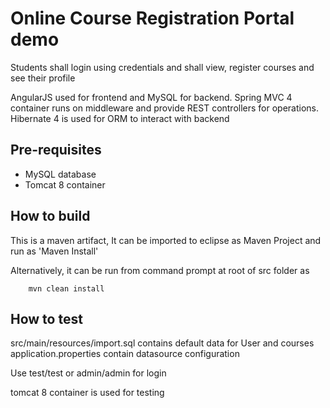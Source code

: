 # Online Course Registration Portal demo

Students shall login using credentials and shall view, register courses and see their profile

AngularJS used for frontend and MySQL for backend.
Spring MVC 4 container runs on middleware and provide REST controllers for operations.
Hibernate 4 is used for ORM to interact with backend

Pre-requisites
---------------

- MySQL database
- Tomcat 8 container 


How to build 
---------------

This is a maven artifact, It can be imported to eclipse as Maven Project and run as 'Maven Install' 
	
Alternatively, it can be run from command prompt at root of src folder as 
	
```
	mvn clean install
```

How to test
---------------

src/main/resources/import.sql contains default data for User and courses
application.properties contain datasource configuration

Use test/test or admin/admin for login

tomcat 8 container is used for testing
	

